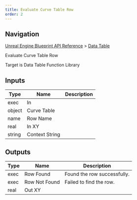 ```yaml
---
title: Evaluate Curve Table Row
order: 2
---
```

## Navigation

[Unreal Engine Blueprint API Reference](https://dev.epicgames.com/documentation/en-us/unreal-engine/BlueprintAPI) > [Data Table](https://dev.epicgames.com/documentation/en-us/unreal-engine/BlueprintAPI/DataTable)

Evaluate Curve Table Row

Target is Data Table Function Library

## Inputs

| Type | Name | Description |
| --- | --- | --- |
| exec | In |  |
| object | Curve Table |  |
| name | Row Name |  |
| real | In XY |  |
| string | Context String |  |

## Outputs

| Type | Name | Description |
| --- | --- | --- |
| exec | Row Found | Found the row successfully. |
| exec | Row Not Found | Failed to find the row. |
| real | Out XY |  |

